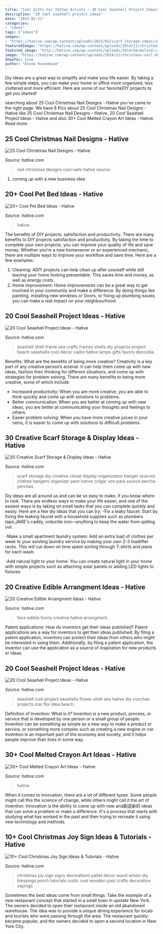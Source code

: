 ```yaml
---
title: "Cool Gifts For Tattoo Artists ~ 20 Cool Seashell Project Ideas"
description: "20 cool seashell project ideas"
date: "2023-01-11"
categories:
- "ideas"
tags: ["ideas"]
images:
- "https://hative.com/wp-content/uploads/2015/03/scarf-storage-ideas/14-creative-scarf-storage-and-display-ideas.jpg"
featuredImage: "https://hative.com/wp-content/uploads/2014/11/christmas-nail-designs/3-cool-christmas-nail-designs.jpg"
featured_image: "http://hative.com/wp-content/uploads/2014/04/melted-crayon-art/10-gymnastics.jpg"
image: "https://hative.com/wp-content/uploads/2014/11/christmas-nail-designs/3-cool-christmas-nail-designs.jpg"
ShowToc: true
author: "Alene Rosenbaum"
---
```



Diy ideas are a great way to simplify and make your life easier. By taking a few simple steps, you can make your home or office more organized, less cluttered and more efficient. Here are some of our favoriteDIY projects to get you started!

	

		
searching about 25 Cool Christmas Nail Designs - Hative you've came to the right page. We have 8 Pics about 25 Cool Christmas Nail Designs - Hative like 25 Cool Christmas Nail Designs - Hative, 20 Cool Seashell Project Ideas - Hative and also 30+ Cool Melted Crayon Art Ideas - Hative. Read more:
		
    
## 25 Cool Christmas Nail Designs - Hative

<img loading=lazy src="https://hative.com/wp-content/uploads/2014/11/christmas-nail-designs/3-cool-christmas-nail-designs.jpg" onerror="this.onerror=null;this.src='https://tse1.mm.bing.net/th?id=OIP.Q9399L2exMTDJRHftLSvXAHaMZ&amp;pid=15.1';" alt="25 Cool Christmas Nail Designs - Hative">

_Source: hative.com_

>nail christmas designs cool nails hative source. 

	

1. coming up with a new business idea 

    
## 20+ Cool Pet Bed Ideas - Hative

<img loading=lazy src="http://hative.com/wp-content/uploads/2014/10/cool-pet-bed-ideas/18-cool-pet-bed-ideas.jpg" onerror="this.onerror=null;this.src='https://tse2.mm.bing.net/th?id=OIP.fLGnU2m_T3Ufcq03WKisvwHaJ4&amp;pid=15.1';" alt="20+ Cool Pet Bed Ideas - Hative">

_Source: hative.com_

>hative. 

	

The benefits of DIY projects: satisfaction and productivity.
There are many benefits to DIY projects satisfaction and productivity. By taking the time to complete your own projects, you can improve your quality of life and save money. Whether you’re a new homeowner or an experienced mechanic, there are multiple ways to improve your workflow and save time. Here are a few examples: 
1. Cleaning: ADIY projects can help clean up after yourself while still leaving your home looking presentable. This saves time and money, as well as energy costs. 
2. Home improvement: Home improvements can be a great way to get involved in your community and make a difference. By doing things like painting, installing new windows or Doors, or fixing up plumbing issues, you can make a real impact on your neighbourhood. 

    
## 20 Cool Seashell Project Ideas - Hative

<img loading=lazy src="https://hative.com/wp-content/uploads/2014/12/seashell-project-ideas/11-sea-shell-photo-frame.jpg" onerror="this.onerror=null;this.src='https://tse4.mm.bing.net/th?id=OIP.zg4oFNNHPHchdF10OVI2mQHaJ4&amp;pid=15.1';" alt="20 Cool Seashell Project Ideas - Hative">

_Source: hative.com_

>seashell shell frame sea crafts frames shells diy projects project beach seashells cool decor cadre hative lamps gifts favors decozilla. 

	

Benefits: What are the benefits of being more creative?
Creativity is a key part of any creative person’s arsenal. It can help them come up with new ideas, fashion their thinking for different situations, and come up with strategies for problem solving. There are many benefits to being more creative, some of which include: 
- Increased productivity: When you are more creative, you are able to think quickly and come up with solutions to problems.
- Better communication: When you are better at coming up with new ideas, you are better at communicating your thoughts and feelings to others.
- Easier problem solving: When you have more creative juices in your veins, it is easier to come up with solutions to difficult problems.

    
## 30 Creative Scarf Storage &amp; Display Ideas - Hative

<img loading=lazy src="https://hative.com/wp-content/uploads/2015/03/scarf-storage-ideas/14-creative-scarf-storage-and-display-ideas.jpg" onerror="this.onerror=null;this.src='https://tse3.mm.bing.net/th?id=OIP.Qv2W_daqyT7jwbLNimVUMgHaKP&amp;pid=15.1';" alt="30 Creative Scarf Storage &amp; Display Ideas - Hative">

_Source: hative.com_

>scarf storage diy creative closet display organization hanger scarves clothes hangers organizer pant hative colgar von para source percha perchas. 

	

Diy ideas are all around us and can be so easy to make, if you know where to look.
There are endless ways to make your life easier, and one of the easiest ways is by taking on small tasks that you can complete quickly and easily. Here are a few diy ideas that you can try:
-Fix a leaky faucet: Start by fixing the leaking faucet with a household supplies such as plumbers tape,JAKE's caddy, orductile iron—anything to keep the water from spilling out.

-Make a small apartment laundry system: Add an extra load of clothes per week to your existing laundry service by making your own 2-3 loadlifter racks. This will cut down on time spent sorting through T-shirts and jeans for each wash.

-Add natural light to your home: You can create natural light in your home with simple projects such as attaching solar panels or adding LED lights to fixtures.

    
## 20 Creative Edible Arrangment Ideas - Hative

<img loading=lazy src="https://hative.com/wp-content/uploads/2014/05/edible-arrangements/9-funny-face-food-arrangement.jpg" onerror="this.onerror=null;this.src='https://tse1.mm.bing.net/th?id=OIP.HatMJEZe5gCMUp0JowAZOwHaJ9&amp;pid=15.1';" alt="20 Creative Edible Arrangment Ideas - Hative">

_Source: hative.com_

>face edible funny creative hative arrangment. 

	

Patent applications: How do inventors get their ideas published?
Patent applications are a way for inventors to get their ideas published. By filing a patent application, inventors can protect their ideas from others who might be interested in using them. Additionally, by filing a patent application, the inventor can use the application as a source of inspiration for new products or ideas.

    
## 20 Cool Seashell Project Ideas - Hative

<img loading=lazy src="http://hative.com/wp-content/uploads/2014/12/seashell-project-ideas/8-seashell-flower.jpg" onerror="this.onerror=null;this.src='https://tse2.mm.bing.net/th?id=OIP.DhHBkS07_Q0sr5Fnyjy0_QHaJ6&amp;pid=15.1';" alt="20 Cool Seashell Project Ideas - Hative">

_Source: hative.com_

>seashell cool project seashells flower shell sea hative diy conchas projects mar flor idea beach. 

	

Definition of Invention: What is it?
Invention is a new product, process, or service that is developed by one person or a small group of people. Invention can be something as simple as a new way to make a product or service, or something more complex such as creating a new engine or car. Invention is an important part of the economy and society, and it helps people improve their lives in some way.

    
## 30+ Cool Melted Crayon Art Ideas - Hative

<img loading=lazy src="http://hative.com/wp-content/uploads/2014/04/melted-crayon-art/10-gymnastics.jpg" onerror="this.onerror=null;this.src='https://tse2.mm.bing.net/th?id=OIP.znXxIh5UvBw51Ktxt235XgHaJ4&amp;pid=15.1';" alt="30+ Cool Melted Crayon Art Ideas - Hative">

_Source: hative.com_

>hative. 

	

When it comes to innovation, there are a lot of different types. Some people might call this the science of change, while others might call it the art of invention. Innovation is the ability to come up with new and創造新的 ideas that can solve a problem or make a difference. It's a process that starts with studying what has worked in the past and then trying to recreate it using new technology and methods.

    
## 10+ Cool Christmas Joy Sign Ideas &amp; Tutorials - Hative

<img loading=lazy src="https://hative.com/wp-content/uploads/2014/09/christmas-joy-sign/10-christmas-joy-sign-ideas-and-tutorials.jpg" onerror="this.onerror=null;this.src='https://tse4.mm.bing.net/th?id=OIP.l2F_ERFExURqzRMtj-SSXQHaJ4&amp;pid=15.1';" alt="10+ Cool Christmas Joy Sign Ideas &amp; Tutorials - Hative">

_Source: hative.com_

>christmas joy sign signs decorations pallet decor wood winter diy blessings porch tutorials rustic cool wooden past crafts decoration sayings. 

	

Sometimes the best ideas come from small things. Take the example of a new restaurant concept that started in a small town in upstate New York. The owners decided to open their restaurant inside an old abandoned warehouse. The idea was to provide a unique dining experience for locals and tourists who were passing through the area. The restaurant quickly became popular, and the owners decided to open a second location in New York City.


